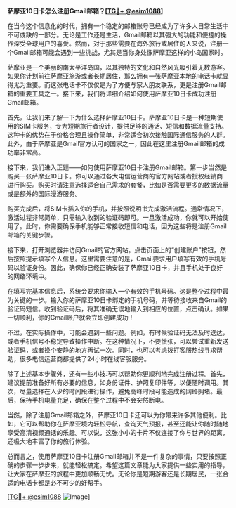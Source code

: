 **萨摩亚10日卡怎么注册Gmail邮箱？[[TG💪+ @esim1088](https://t.me/s/esim1088)]**

在当今这个信息化的时代，拥有一个稳定的邮箱账号已经成为了许多人日常生活中不可或缺的一部分。无论是工作还是生活，Gmail邮箱以其强大的功能和便捷的操作深受全球用户的喜爱。然而，对于那些需要在海外旅行或居住的人来说，注册一个Gmail邮箱可能会遇到一些挑战，尤其是当你身处像萨摩亚这样的小岛国家时。

萨摩亚是一个美丽的南太平洋岛国，以其独特的文化和自然风光吸引着无数游客。如果你计划前往萨摩亚旅游或者长期居住，那么拥有一张萨摩亚本地的电话卡就显得尤为重要。而这张电话卡不仅仅是为了方便与家人朋友联系，更是注册Gmail邮箱的重要工具之一。接下来，我们将详细介绍如何使用萨摩亚10日卡成功注册Gmail邮箱。

首先，让我们来了解一下为什么选择萨摩亚10日卡。萨摩亚10日卡是一种短期使用的SIM卡服务，专为短期旅行者设计，提供足够的通话、短信和数据流量支持。这种卡的优势在于价格合理且操作简单，非常适合初次接触国际通信服务的人群。此外，由于萨摩亚是Gmail官方认可的国家之一，因此在这里注册Gmail邮箱的成功率非常高。

接下来，我们进入正题——如何使用萨摩亚10日卡注册Gmail邮箱。第一步当然是购买一张萨摩亚10日卡。你可以通过各大电信运营商的官方网站或者授权经销商进行购买。购买时请注意选择适合自己需求的套餐，比如是否需要更多的数据流量或是额外的国际漫游服务。

购买完成后，将SIM卡插入你的手机，并按照说明书完成激活流程。通常情况下，激活过程非常简单，只需输入收到的验证码即可。一旦激活成功，你就可以开始使用了。此时，你需要确保手机能够正常接收短信和电话，因为这些将是注册Gmail邮箱的关键步骤。

接下来，打开浏览器并访问Gmail的官方网站。点击页面上的“创建账户”按钮，然后按照提示填写个人信息。这里需要注意的是，Gmail要求用户填写有效的手机号码以验证身份。因此，确保你已经正确安装了萨摩亚10日卡，并且手机处于良好的网络环境中。

在填写完基本信息后，系统会要求你输入一个有效的手机号码。这是整个过程中最为关键的一步。输入你的萨摩亚10日卡绑定的手机号码，并等待接收来自Gmail的验证码短信。收到验证码后，将其准确无误地输入到相应的位置，点击确认。如果一切顺利，你的Gmail账户就会立即创建成功！

不过，在实际操作中，可能会遇到一些问题。例如，有时候验证码无法及时送达，或者手机信号不稳定导致操作中断。在这种情况下，不要慌张，可以尝试重新发送验证码，或者换个安静的地方再试一次。同时，也可以考虑拨打客服热线寻求帮助，很多电信运营商都提供了24小时在线客服服务。

除了上述基本步骤外，还有一些小技巧可以帮助你更顺利地完成注册过程。首先，建议提前准备好所有必要的信息，如身份证件、护照复印件等，以便随时调用。其次，尽量选择在人少的时间段进行操作，避免高峰时段可能造成的网络拥堵。最后，保持手机电量充足，确保在整个过程中不会突然断电。

当然，除了注册Gmail邮箱之外，萨摩亚10日卡还可以为你带来许多其他便利。比如，它可以帮助你在萨摩亚境内轻松导航，查询天气预报，甚至还能让你随时随地享受高清视频通话的乐趣。可以说，这张小小的卡片不仅连接了你与世界的距离，还极大地丰富了你的旅行体验。

总而言之，使用萨摩亚10日卡注册Gmail邮箱并不是一件复杂的事情，只要按照正确的步骤一步步来，就能轻松搞定。希望这篇文章能为大家提供一些实用的指导，让大家在萨摩亚的旅程中更加顺畅无忧。无论你是短期游客还是长期居民，一张合适的电话卡都是必不可少的好帮手。

[[TG💪+ @esim1088](https://t.me/s/esim1088) ![Image](https://i.postimg.cc/4NQfJmqS/Snipaste-2025-05-13-00-14-12.png)]